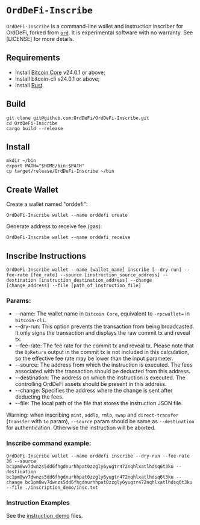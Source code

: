 `OrdDeFi-Inscribe`
=====

`OrdDeFi-Inscribe` is a command-line wallet and instruction inscriber for OrdDeFi, forked from [`ord`](https://github.com/ordinals/ord). It is experimental
software with no warranty. See [LICENSE] for more details.

Requirements
------
* Install [Bitcoin Core](https://github.com/bitcoin/bitcoin/releases) v24.0.1 or above;
* Install bitcoin-cli v24.0.1 or above;
* Install [Rust](https://www.rust-lang.org).


Build
------

```
git clone git@github.com:OrdDeFi/OrdDeFi-Inscribe.git
cd OrdDeFi-Inscribe
cargo build --release
```

Install 
------

```
mkdir ~/bin
export PATH="$HOME/bin:$PATH"
cp target/release/OrdDeFi-Inscribe ~/bin
```

Create Wallet
------

Create a wallet named "orddefi":  

```
OrdDeFi-Inscribe wallet --name orddefi create
```

Generate address to receive fee (gas):  

```
OrdDeFi-Inscribe wallet --name orddefi receive
```


Inscribe Instructions
------

```
OrdDeFi-Inscribe wallet --name [wallet_name] inscribe [--dry-run] --fee-rate [fee_rate] --source [instruction_source_address] --destination [instruction_destination_address] --change [change_address] --file [path_of_instruction_file]
```

### Params:

* --name: The wallet name in `Bitcoin Core`, equivalent to `-rpcwallet=` in `bitcoin-cli`.
* --dry-run: This option prevents the transaction from being broadcasted. It only signs the transaction and displays the raw commit tx and reveal tx.
* --fee-rate: The fee rate for the commit tx and reveal tx. Please note that the `OpReturn` output in the commit tx is not included in this calculation, so the effective fee rate may be lower than the input parameter.
* --source: The address from which the instruction is executed. The fees associated with the transaction should be deducted from this address.
* --destination: The address on which the instruction is executed. The controlling OrdDeFi assets should be present in this address.
* --change: Specifies the address where the change is sent after deducting the fees.
* --file: The local path of the file that stores the instruction JSON file.

Warning: when inscribing `mint`, `addlp`, `rmlp`, `swap` and `direct-transfer` (`transfer` with `to` param), `--source` param should be same as `--destination` for authentication. Otherwise the instruction will be aborted.

### Inscribe command example:  

```
OrdDeFi-Inscribe wallet --name orddefi inscribe --dry-run --fee-rate 36 --source bc1pm8wv7dwnzs5dd6fhgdnurhhpat0zzgly6yugtr472nqhlxatlhdsq6t3ku --destination bc1pm8wv7dwnzs5dd6fhgdnurhhpat0zzgly6yugtr472nqhlxatlhdsq6t3ku --change bc1pm8wv7dwnzs5dd6fhgdnurhhpat0zzgly6yugtr472nqhlxatlhdsq6t3ku --file ./inscription_demo/insc.txt
```

### Instruction Examples

See the [instruction_demo](https://github.com/OrdDeFi/OrdDeFi-Inscribe/tree/main/instruction_demo) files.
